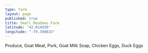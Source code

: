 ```yaml
---
type: farm
layout: page
published: true
title: Small Meadows Farm
latitude: "42.014930"
longitude: "-79.398633"
---
```


Produce, Goat Meat, Pork, Goat Milk Soap, Chicken Eggs, Duck Eggs